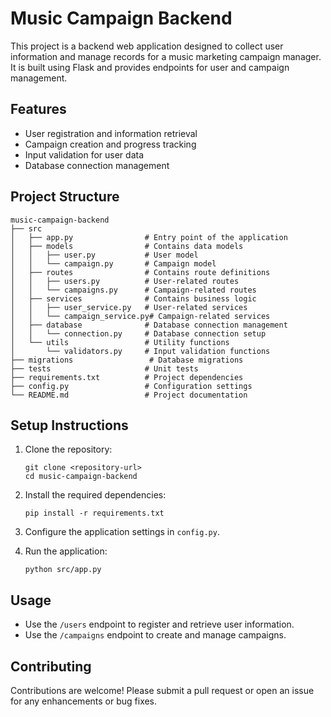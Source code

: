 # Music Campaign Backend

This project is a backend web application designed to collect user information and manage records for a music marketing campaign manager. It is built using Flask and provides endpoints for user and campaign management.

## Features

- User registration and information retrieval
- Campaign creation and progress tracking
- Input validation for user data
- Database connection management

## Project Structure

```
music-campaign-backend
├── src
│   ├── app.py                # Entry point of the application
│   ├── models                # Contains data models
│   │   ├── user.py           # User model
│   │   └── campaign.py       # Campaign model
│   ├── routes                # Contains route definitions
│   │   ├── users.py          # User-related routes
│   │   └── campaigns.py      # Campaign-related routes
│   ├── services              # Contains business logic
│   │   ├── user_service.py   # User-related services
│   │   └── campaign_service.py# Campaign-related services
│   ├── database              # Database connection management
│   │   └── connection.py     # Database connection setup
│   └── utils                 # Utility functions
│       └── validators.py     # Input validation functions
├── migrations                 # Database migrations
├── tests                     # Unit tests
├── requirements.txt          # Project dependencies
├── config.py                 # Configuration settings
└── README.md                 # Project documentation
```

## Setup Instructions

1. Clone the repository:
   ```
   git clone <repository-url>
   cd music-campaign-backend
   ```

2. Install the required dependencies:
   ```
   pip install -r requirements.txt
   ```

3. Configure the application settings in `config.py`.

4. Run the application:
   ```
   python src/app.py
   ```

## Usage

- Use the `/users` endpoint to register and retrieve user information.
- Use the `/campaigns` endpoint to create and manage campaigns.

## Contributing

Contributions are welcome! Please submit a pull request or open an issue for any enhancements or bug fixes.